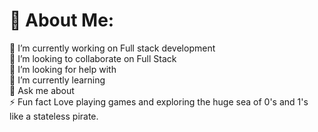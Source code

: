 # 💫 About Me:
🔭 I’m currently working on Full stack development<br>👯 I’m looking to collaborate on Full Stack<br>🤝 I’m looking for help with <br>🌱 I’m currently learning <br>💬 Ask me about<br>⚡ Fun fact Love playing games and exploring the huge sea of 0's and 1's like a stateless pirate.






